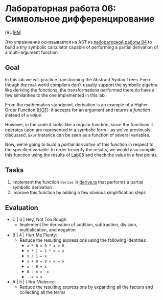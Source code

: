 # Лабораторная работа 06: Символьное дифференцирование

[RU|[EN](README.md)]

Это упражнение основывается на AST из [лабораторной работы 04](../lab04/README.ru.md) to build a tiny symbolic calculator capable of performing a partial derivation of a multi-argument function

## Goal

In this lab we will practice transforming the Abstract Syntax Trees. Even though the real-world compilers don't usually support the symbolic algebra like deriving the functions, the transformations performed there do have a few similarities to the one implemented in this lab.

From the mathematics standpoint, derivation is an example of a Higher-Order Function ([HOF](https://en.wikipedia.org/wiki/Higher-order_function)): it accepts for an argument and returns a *function* instead of a *value*.  

However, in the code it looks like a regular function, since the functions it operates upon are represented in a *symbolic* form - as we've previously discussed, `Expr` instance can be seen as a function of several variables.

Now, we're going to build a *partial derivative* of this function in respect to the specified variable.
In order to verify the results, we would also compile this function using the results of [Lab05](../lab05/README.md) and check the value in a few points.

## Tasks

1. Implement the function `derive` in [derive.ts](src/derive.ts) that performs a partial symbolic derivation
2. Improve this function by adding a few obvious simplification steps

## Evaluation

- C | 3 | Hey, Not Too Rough:
  - Implement the derivation of addition, subtraction, division, multiplication, and negation
- B | 4 | Hurt Me Plenty:
  - Reduce the resulting expressions using the following identities:
    - `x * 0 = 0 * x = 0`
    - `x * 1 = 1 * x = x`
    - `x / 1 = x`
    - `x + 0 = 0 + x = x`
    - `x - 0 = x`
    - `0 - x = -x`
    - `--x = x`
- A | 5 | Ultra-Violence:
  - Reduce the resulting expressions by expanding all the factors and collecting all the terms
  